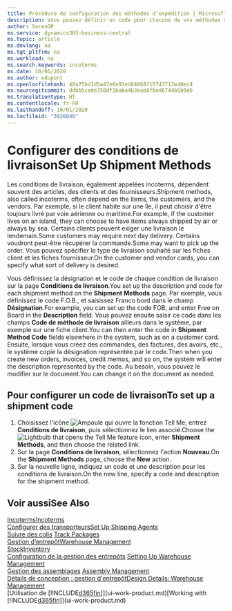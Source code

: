 ```yaml
---
title: Procédure de configuration des méthodes d'expédition | Microsoft Docs
description: Vous pouvez définir un code pour chacune de vos méthodes d'expédition offertes, par exemple, saisir les informations qui les concernent.
author: SorenGP
ms.service: dynamics365-business-central
ms.topic: article
ms.devlang: na
ms.tgt_pltfrm: na
ms.workload: na
ms.search.keywords: incoterms
ms.date: 10/01/2020
ms.author: edupont
ms.openlocfilehash: 48a75bd1d5a47e6e91ed64868f15743713e40ec4
ms.sourcegitcommit: ddbb5cede750df1baba4b3eab8fbed6744b5b9d6
ms.translationtype: HT
ms.contentlocale: fr-FR
ms.lasthandoff: 10/01/2020
ms.locfileid: "3926046"
---
```

# <a name="set-up-shipment-methods"></a><span data-ttu-id="cb004-103">Configurer des conditions de livraison</span><span class="sxs-lookup"><span data-stu-id="cb004-103">Set Up Shipment Methods</span></span>
<span data-ttu-id="cb004-104">Les conditions de livraison, également appelées incoterms, dépendent souvent des articles, des clients et des fournisseurs.</span><span class="sxs-lookup"><span data-stu-id="cb004-104">Shipment methods, also called incoterms, often depend on the items, the customers, and the vendors.</span></span> <span data-ttu-id="cb004-105">Par exemple, si le client habite sur une île, il peut choisir d'être toujours livré par voie aérienne ou maritime.</span><span class="sxs-lookup"><span data-stu-id="cb004-105">For example, if the customer lives on an island, they can choose to have items always shipped by air or always by sea.</span></span> <span data-ttu-id="cb004-106">Certains clients peuvent exiger une livraison le lendemain.</span><span class="sxs-lookup"><span data-stu-id="cb004-106">Some customers may require next day delivery.</span></span> <span data-ttu-id="cb004-107">Certains voudront peut-être récupérer la commande.</span><span class="sxs-lookup"><span data-stu-id="cb004-107">Some may want to pick up the order.</span></span> <span data-ttu-id="cb004-108">Vous pouvez spécifier le type de livraison souhaité sur les fiches client et les fiches fournisseur.</span><span class="sxs-lookup"><span data-stu-id="cb004-108">On the customer and vendor cards, you can specify what sort of delivery is desired.</span></span>

<span data-ttu-id="cb004-109">Vous définissez la désignation et le code de chaque condition de livraison sur la page **Conditions de livraison**.</span><span class="sxs-lookup"><span data-stu-id="cb004-109">You set up the description and code for each shipment method on the **Shipment Methods** page.</span></span> <span data-ttu-id="cb004-110">Par exemple, vous définissez le code F.O.B., et saisissez Franco bord dans le champ **Désignation**.</span><span class="sxs-lookup"><span data-stu-id="cb004-110">For example, you can set up the code FOB, and enter Free on Board in the **Description** field.</span></span> <span data-ttu-id="cb004-111">Vous pouvez ensuite saisir ce code dans les champs **Code de méthode de livraison** ailleurs dans le système, par exemple sur une fiche client.</span><span class="sxs-lookup"><span data-stu-id="cb004-111">You can then enter the code in **Shipment Method Code** fields elsewhere in the system, such as on a customer card.</span></span> <span data-ttu-id="cb004-112">Ensuite, lorsque vous créez des commandes, des factures, des avoirs, etc., le système copie la désignation représentée par le code.</span><span class="sxs-lookup"><span data-stu-id="cb004-112">Then when you create new orders, invoices, credit memos, and so on, the system will enter the description represented by the code.</span></span> <span data-ttu-id="cb004-113">Au besoin, vous pouvez le modifier sur le document.</span><span class="sxs-lookup"><span data-stu-id="cb004-113">You can change it on the document as needed.</span></span>

## <a name="to-set-up-a-shipment-code"></a><span data-ttu-id="cb004-114">Pour configurer un code de livraison</span><span class="sxs-lookup"><span data-stu-id="cb004-114">To set up a shipment code</span></span>
1. <span data-ttu-id="cb004-115">Choisissez l'icône ![Ampoule qui ouvre la fonction Tell Me](media/ui-search/search_small.png "Dites-moi ce que vous voulez faire"), entrez **Conditions de livraison**, puis sélectionnez le lien associé.</span><span class="sxs-lookup"><span data-stu-id="cb004-115">Choose the ![Lightbulb that opens the Tell Me feature](media/ui-search/search_small.png "Tell me what you want to do") icon, enter **Shipment Methods**, and then choose the related link.</span></span>
2. <span data-ttu-id="cb004-116">Sur la page **Conditions de livraison**, sélectionnez l'action **Nouveau**.</span><span class="sxs-lookup"><span data-stu-id="cb004-116">On the **Shipment Methods** page, choose the **New** action.</span></span>
3. <span data-ttu-id="cb004-117">Sur la nouvelle ligne, indiquez un code et une description pour les conditions de livraison.</span><span class="sxs-lookup"><span data-stu-id="cb004-117">On the new line, specify a code and description for the shipment method.</span></span>

## <a name="see-also"></a><span data-ttu-id="cb004-118">Voir aussi</span><span class="sxs-lookup"><span data-stu-id="cb004-118">See Also</span></span>
[<span data-ttu-id="cb004-119">Incoterms</span><span class="sxs-lookup"><span data-stu-id="cb004-119">Incoterms</span></span>](https://iccwbo.org/resources-for-business/incoterms-rules)  
[<span data-ttu-id="cb004-120">Configurer des transporteurs</span><span class="sxs-lookup"><span data-stu-id="cb004-120">Set Up Shipping Agents</span></span>](sales-how-to-set-up-shipping-agents.md)  
<span data-ttu-id="cb004-121">[Suivre des colis](sales-how-track-packages.md)  </span><span class="sxs-lookup"><span data-stu-id="cb004-121">[Track Packages](sales-how-track-packages.md)  </span></span>  
[<span data-ttu-id="cb004-122">Gestion d’entrepôt</span><span class="sxs-lookup"><span data-stu-id="cb004-122">Warehouse Management</span></span>](warehouse-manage-warehouse.md)  
[<span data-ttu-id="cb004-123">Stock</span><span class="sxs-lookup"><span data-stu-id="cb004-123">Inventory</span></span>](inventory-manage-inventory.md)  
<span data-ttu-id="cb004-124">[Configuration de la gestion des entrepôts](warehouse-setup-warehouse.md)   </span><span class="sxs-lookup"><span data-stu-id="cb004-124">[Setting Up Warehouse Management](warehouse-setup-warehouse.md)   </span></span>  
<span data-ttu-id="cb004-125">[Gestion des assemblages](assembly-assemble-items.md)  </span><span class="sxs-lookup"><span data-stu-id="cb004-125">[Assembly Management](assembly-assemble-items.md)  </span></span>  
[<span data-ttu-id="cb004-126">Détails de conception : gestion d'entrepôt</span><span class="sxs-lookup"><span data-stu-id="cb004-126">Design Details: Warehouse Management</span></span>](design-details-warehouse-management.md)  
<span data-ttu-id="cb004-127">[Utilisation de [!INCLUDE[d365fin](includes/d365fin_md.md)]](ui-work-product.md)</span><span class="sxs-lookup"><span data-stu-id="cb004-127">[Working with [!INCLUDE[d365fin](includes/d365fin_md.md)]](ui-work-product.md)</span></span>  
